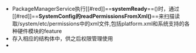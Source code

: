 - PackageManagerService执行[[#red]]==**systemReady**==()时，通过[[#red]]==**SystemConfig的readPermissionsFromXml()**==来扫描读取/system/etc/permissions中的xml文件,包括platform.xml和系统支持的各种硬件模块的feature
- 存入相应的结构体中，供之后权限管理使用
-